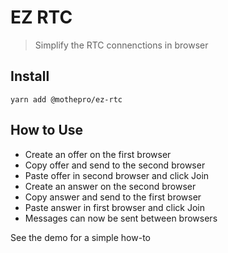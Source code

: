 # EZ RTC

> Simplify the RTC connenctions in browser

## Install

`yarn add @mothepro/ez-rtc`

## How to Use

+ Create an offer on the first browser
+ Copy offer and send to the second browser
+ Paste offer in second browser and click Join
+ Create an answer on the second browser
+ Copy answer and send to the first browser
+ Paste answer in first browser and click Join
+ Messages can now be sent between browsers

See the demo for a simple how-to
